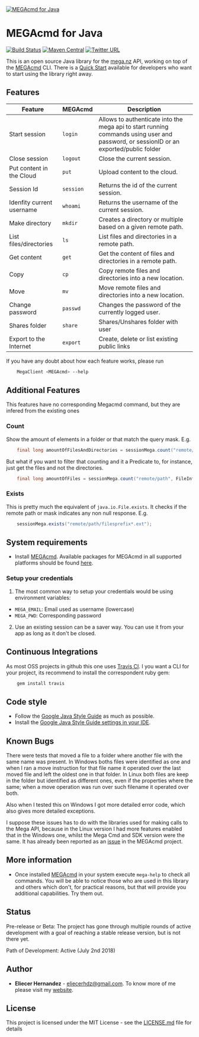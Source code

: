 <a href="https://eliux.github.io/MEGAcmd4J/">
  <img src="https://eliux.github.io/assets/images/MEGAcmd4J.png" alt="MEGAcmd for Java"  title="MEGAcmd for Java" />
</a>

# MEGAcmd for Java

[![Build Status](https://travis-ci.com/EliuX/MEGAcmd4J.svg?branch=master)](https://travis-ci.com/EliuX/MEGAcmd4J)
[![Maven Central](https://maven-badges.herokuapp.com/maven-central/com.github.eliux/megacmd4j/badge.svg)](https://maven-badges.herokuapp.com/maven-central/com.github.eliux/megacmd4j)
[![Twitter URL](https://img.shields.io/twitter/url/http/shields.io.svg?style=social)](https://twitter.com/eliux_black)

This is an open source Java library for the [mega.nz][mega] API, working on top of the [MEGAcmd][megacmd] CLI. 
There is a [Quick Start][quick-start] available for developers who want to start using the library right away.

## Features

| Feature                   | MEGAcmd   | Description                                                           
| ---                       | ---       | ---                                                                   
| Start session             | `login`   | Allows to authenticate into the mega api to start running commands using user and password, or sessionID or an exported/public folder  |
| Close session             | `logout`  | Close the current session. 
| Put content in the Cloud  | `put`     | Upload content to the cloud.
| Session Id                | `session` | Returns the id of the current session.
| Idenfity current username | `whoami`  | Returns the username of the current session.
| Make directory            | `mkdir`   | Creates a directory or multiple based on a given remote path.
| List files/directories    | `ls`      | List files and directories in a remote path. 
| Get content               | `get`     | Get the content of files and directories in a remote path.
| Copy                      | `cp`      | Copy remote files and directories into a new location.
| Move                      | `mv`      | Move remote files and directories into a new location.
| Change password           | `passwd`  | Changes the password of the currently logged user.
| Shares folder             | `share`   | Shares/Unshares folder with user
| Export to the Internet    | `export`  | Create, delete or list existing public links
        
If you have any doubt about how each feature works, please run

```bash
    MegaClient <MEGAcmd> --help
```

## Additional Features
This features have no corresponding Megacmd command, but they are infered from the existing ones

### Count
Show the amount of elements in a folder or that match the query mask. E.g.

```java
    final long amountOfFilesAndDirectories = sessionMega.count("remote/path");
```

But what if you want to filter that counting and it a Predicate to, for instance,
just get the files and not the directories.

```java
    final long amountOfFiles = sessionMega.count("remote/path", FileInfo::isFile);
```

### Exists
This is pretty much the equivalent of `java.io.File.exists`. It checks if the remote path or mask
indicates any non null response. E.g.
 
```java
    sessionMega.exists("remote/path/filesprefix*.ext");
```


## System requirements
* Install [MEGAcmd][megacmd]. Available packages for MEGAcmd in all supported 
platforms should be found [here][megacmd-install].

### Setup your credentials
1. The most common way to setup your credentials would be using environment variables:
* `MEGA_EMAIL`: Email used as username (lowercase)
* `MEGA_PWD`: Corresponding password

2. Use an existing session can be a saver way. You can use it from your app as long 
as it don't be closed.

## Continuous Integrations
As most OSS projects in github this one uses [Travis CI](https://travis-ci.com/EliuX/MEGAcmd4J). 
I you want a CLI for your project, its recommend to install the correspondent ruby gem:

```bash
    gem install travis
```


## Code style

* Follow the [Google Java Style Guide][google-java-style-guide] as much as possible.
* Install the [Google Java Style Guide settings in your IDE][google-java-style-settings-intellij].

## Known Bugs
There were tests that moved a file to a folder where another file with the same name was present.
In Windows boths files were identified as one and when I ran a move instruction for that file
name it operated over the last moved file and left the oldest one in that folder. In Linux
both files are keep in the folder but identified as different ones, even if the properties where the
same; when a move operation was run over such filename it operated over both.  

Also when I tested this on Windows I got more detailed error code, which also gives more detailed exceptions.

I suppose these issues has to do with the libraries used for making calls to the Mega API, because in the 
Linux version I had more features enabled that in the Windows one, whilst the Mega Cmd and SDK version 
were the same. It has already been reported as an [issue](https://github.com/meganz/MEGAcmd/issues/52) in the MEGAcmd project.

## More information
* Once installed [MEGAcmd][megacmd] in your system execute `mega-help` to check all commands.
You will be able to notice those who are used in this library and others which don't, for practical
reasons, but that will provide you additional capabilities. Try them out.

## Status
Pre-release or Beta: The project has gone through multiple rounds of active development with a goal of reaching 
a stable release version, but is not there yet.

Path of Development: Active (July 2nd 2018)

## Author

* **Eliecer Hernandez** - [eliecerhdz@gmail.com](mailto:eliecerhdz@gmail.com). 
To know more of me please visit my [website](http://eliux.github.io).

## License

This project is licensed under the MIT License - see the [LICENSE.md](LICENSE.md) file for details

[google-java-style-guide]: https://google.github.io/styleguide/javaguide.html 
[google-java-style-settings-intellij]: https://github.com/HPI-Information-Systems/Metanome/wiki/Installing-the-google-styleguide-settings-in-intellij-and-eclipse
[mega]: https://mega.co.nz
[megacmd]: https://github.com/meganz/MEGAcmd
[megacmd-install]: https://mega.nz/cmd
[quick-start]: https://github.com/EliuX/MEGAcmd4J/wiki/Quick-start